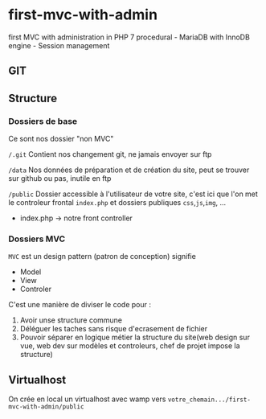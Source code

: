 # first-mvc-with-admin
first MVC with administration in PHP 7 procedural - MariaDB with InnoDB engine - Session management

## GIT

## Structure

### Dossiers de base 

Ce sont nos dossier "non  MVC"

`/.git`
Contient nos changement git, ne jamais envoyer sur ftp

`/data`
Nos données de préparation et de création du site, peut se trouver sur github ou pas, inutile en ftp 

`/public`
Dossier accessible à l'utilisateur de votre site, c'est ici que l'on met le controleur frontal `index.php` et dossiers publiques `css`,`js`,`img`, ...

- index.php -> notre front controller

### Dossiers MVC

`MVC` est un design pattern (patron de conception) signifie 
- Model
- View
- Controler

C'est une manière de diviser le code pour : 

1. Avoir unse structure commune
2. Déléguer les taches sans risque d'ecrasement de fichier
3. Pouvoir séparer en logique métier la structure du site(web design sur vue, web dev sur modèles et controleurs, chef de projet impose la structure)

## Virtualhost

On crée en local un virtualhost avec wamp vers `votre_chemain.../first-mvc-with-admin/public`
